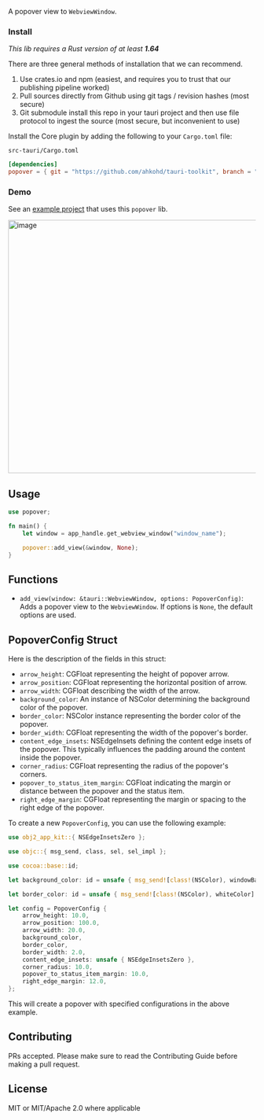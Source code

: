 A popover view to `WebviewWindow`.

### Install
_This lib requires a Rust version of at least **1.64**_

There are three general methods of installation that we can recommend.

1. Use crates.io and npm (easiest, and requires you to trust that our publishing pipeline worked)
2. Pull sources directly from Github using git tags / revision hashes (most secure)
3. Git submodule install this repo in your tauri project and then use file protocol to ingest the source (most secure, but inconvenient to use)

Install the Core plugin by adding the following to your `Cargo.toml` file:

`src-tauri/Cargo.toml`
```toml
[dependencies]
popover = { git = "https://github.com/ahkohd/tauri-toolkit", branch = "main" }
```

### Demo
See an [example project](https://github.com/ahkohd/tauri-macos-menubar-app-example/tree/popover) that uses this `popover` lib.

<img width="515" alt="image" src="https://github.com/ahkohd/tauri-macos-menubar-app-example/assets/13041443/68cf6e28-5dff-45c1-8fc6-78386839234d">

## Usage
```rust
use popover;

fn main() {
    let window = app_handle.get_webview_window("window_name");

    popover::add_view(&window, None);
}
```

## Functions

- `add_view(window: &tauri::WebviewWindow, options: PopoverConfig)`:
  Adds a popover view to the `WebviewWindow`. If options is `None`, the default options are used.


## PopoverConfig Struct
Here is the description of the fields in this struct:

- `arrow_height`: CGFloat representing the height of popover arrow.
- `arrow_position`: CGFloat representing the horizontal position of arrow.
- `arrow_width`: CGFloat describing the width of the arrow.
- `background_color`: An instance of NSColor determining the background color of the popover.
- `border_color`: NSColor instance representing the border color of the popover.
- `border_width`: CGFloat representing the width of the popover's border.
- `content_edge_insets`: NSEdgeInsets defining the content edge insets of the popover. This typically influences the padding around the content inside the popover.
- `corner_radius`: CGFloat representing the radius of the popover's corners.
- `popover_to_status_item_margin`: CGFloat indicating the margin or distance between the popover and the status item.
- `right_edge_margin`: CGFloat representing the margin or spacing to the right edge of the popover.

To create a new `PopoverConfig`, you can use the following example:

```rust
use obj2_app_kit::{ NSEdgeInsetsZero };

use objc::{ msg_send, class, sel, sel_impl };

use cocoa::base::id;

let background_color: id = unsafe { msg_send![class!(NSColor), windowBackgroundColor] };

let border_color: id = unsafe { msg_send![class!(NSColor), whiteColor] };

let config = PopoverConfig {
    arrow_height: 10.0,
    arrow_position: 100.0,
    arrow_width: 20.0,
    background_color,
    border_color,
    border_width: 2.0,
    content_edge_insets: unsafe { NSEdgeInsetsZero },
    corner_radius: 10.0,
    popover_to_status_item_margin: 10.0,
    right_edge_margin: 12.0,
};
```

This will create a popover with specified configurations in the above example.


## Contributing

PRs accepted. Please make sure to read the Contributing Guide before making a pull request.

## License
MIT or MIT/Apache 2.0 where applicable
